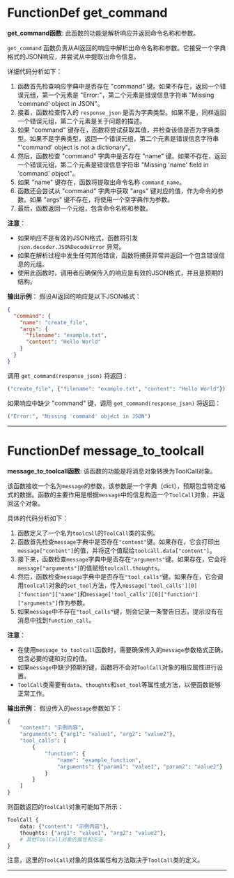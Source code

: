 # FunctionDef get_command
**get_command函数**: 此函数的功能是解析响应并返回命令名称和参数。

`get_command` 函数负责从AI返回的响应中解析出命令名称和参数。它接受一个字典格式的JSON响应，并尝试从中提取出命令信息。

详细代码分析如下：
1. 函数首先检查响应字典中是否存在 "command" 键。如果不存在，返回一个错误元组，第一个元素是 "Error:"，第二个元素是错误信息字符串 "Missing 'command' object in JSON"。
2. 接着，函数检查传入的 `response_json` 是否为字典类型。如果不是，同样返回一个错误元组，第二个元素是关于问题的描述。
3. 如果 "command" 键存在，函数将尝试获取其值，并检查该值是否为字典类型。如果不是字典类型，返回一个错误元组，第二个元素是错误信息字符串 "'command' object is not a dictionary"。
4. 然后，函数检查 "command" 字典中是否存在 "name" 键。如果不存在，返回一个错误元组，第二个元素是错误信息字符串 "Missing 'name' field in 'command' object"。
5. 如果 "name" 键存在，函数将提取出命令名称 `command_name`。
6. 函数还会尝试从 "command" 字典中获取 "args" 键对应的值，作为命令的参数。如果 "args" 键不存在，将使用一个空字典作为参数。
7. 最后，函数返回一个元组，包含命令名称和参数。

**注意**：
- 如果响应不是有效的JSON格式，函数将引发 `json.decoder.JSONDecodeError` 异常。
- 如果在解析过程中发生任何其他错误，函数将捕获异常并返回一个包含错误信息的元组。
- 使用此函数时，调用者应确保传入的响应是有效的JSON格式，并且是预期的结构。

**输出示例**：
假设AI返回的响应是以下JSON格式：
```json
{
  "command": {
    "name": "create_file",
    "args": {
      "filename": "example.txt",
      "content": "Hello World"
    }
  }
}
```
调用 `get_command(response_json)` 将返回：
```python
("create_file", {"filename": "example.txt", "content": "Hello World"})
```

如果响应中缺少 "command" 键，调用 `get_command(response_json)` 将返回：
```python
("Error:", "Missing 'command' object in JSON")
```
***
# FunctionDef message_to_toolcall
**message_to_toolcall函数**: 该函数的功能是将消息对象转换为ToolCall对象。

该函数接收一个名为`message`的参数，该参数是一个字典（dict），预期包含特定格式的数据。函数的主要作用是根据`message`中的信息构造一个`ToolCall`对象，并返回这个对象。

具体的代码分析如下：

1. 函数定义了一个名为`toolcall`的`ToolCall`类的实例。
2. 函数首先检查`message`字典中是否存在`"content"`键。如果存在，它会打印出`message["content"]`的值，并将这个值赋给`toolcall.data["content"]`。
3. 接下来，函数检查`message`字典中是否存在`"arguments"`键。如果存在，它会将`message["arguments"]`的值赋给`toolcall.thoughts`。
4. 然后，函数检查`message`字典中是否存在`"tool_calls"`键。如果存在，它会调用`toolcall`对象的`set_tool`方法，传入`message['tool_calls'][0]["function"]["name"]`和`message['tool_calls'][0]["function"]["arguments"]`作为参数。
5. 如果`message`中不存在`"tool_calls"`键，则会记录一条警告日志，提示没有在消息中找到`function_call`。

**注意**：
- 在使用`message_to_toolcall`函数时，需要确保传入的`message`参数格式正确，包含必要的键和对应的值。
- 如果`message`中缺少预期的键，函数将不会对`ToolCall`对象的相应属性进行设置。
- `ToolCall`类需要有`data`、`thoughts`和`set_tool`等属性或方法，以便函数能够正常工作。

**输出示例**：
假设传入的`message`参数如下：
```python
{
    "content": "示例内容",
    "arguments": {"arg1": "value1", "arg2": "value2"},
    "tool_calls": [
        {
            "function": {
                "name": "example_function",
                "arguments": {"param1": "value1", "param2": "value2"}
            }
        }
    ]
}
```
则函数返回的`ToolCall`对象可能如下所示：
```python
ToolCall {
    data: {"content": "示例内容"},
    thoughts: {"arg1": "value1", "arg2": "value2"},
    # 其他ToolCall对象的属性和方法
}
```
注意，这里的`ToolCall`对象的具体属性和方法取决于`ToolCall`类的定义。
***

